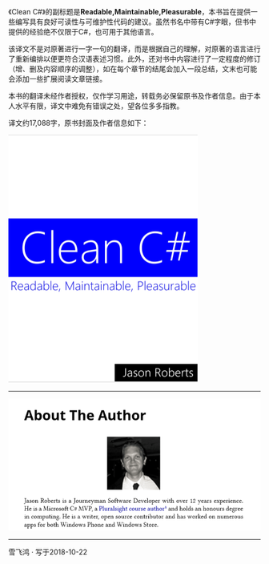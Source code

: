 《Clean C#》的副标题是**Readable,Maintainable,Pleasurable**，本书旨在提供一些编写具有良好可读性与可维护性代码的建议。虽然书名中带有C#字眼，但书中提供的经验绝不仅限于C#，也可用于其他语言。

该译文不是对原著进行一字一句的翻译，而是根据自己的理解，对原著的语言进行了重新编排以便更符合汉语表述习惯。此外，还对书中内容进行了一定程度的修订（增、删及内容顺序的调整），如在每个章节的结尾会加入一段总结，文末也可能会添加一些扩展阅读文章链接。

本书的翻译未经作者授权，仅作学习用途，转载务必保留原书及作者信息。由于本人水平有限，译文中难免有错误之处，望各位多多指教。

译文约17,088字，原书封面及作者信息如下：

![封面](../imgs/cover.jpg)

---

![作者](../imgs/author.jpg)



---

雪飞鸿 · 写于2018-10-22
